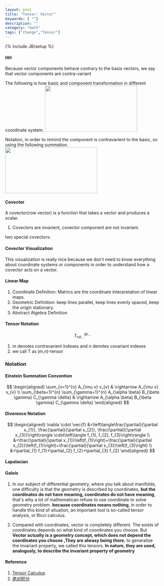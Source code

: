```yaml
---
layout: post
title: "Tensor: Vector"
keywords: [ ""]
description: ""
category: "math"
tags: ["change","Tensor"]
---
```

{% include JB/setup %}


#### HH
Because vector components behave contrary to the basis vectors, we say that 
vector components are contra-variant 

The following is how basic and component transformation in different coordinate
system.
<img src="{{IMAGE_PATH}}/math-change-tensor-vector-compontent.png" height="150"
width="300" />

Notation, in order to remind the component is contravarient to the basic,
so using the following summation.
<img src="{{IMAGE_PATH}}/math-change-tensor-summation1.png" height="150"
width="300" />


#### Covector
A covector(row vector) is a function that takes a vector and produces a scalar.
1. Covectors are invarient, covector component are not invariant.

two special covectors:


#### Covector Visualization
This visualization is really nice because we don't need to know everything about
coordinate systems or components in order to understand how a covector acts on 
a vector.



#### Linear Map
1. Coordinate Definition: Matrics are the coordinate interpretation of linear
   maps.
2. Geometric Definition: keep lines parallel, keep lines evenly spaced, keep the
   origin stationary.
3. Abstract Algebra  Definition


#### Tensor Notation
$$
T_{r s t \dots}^{i j k \ldots}
$$
1. m denotes contravarient indexes and n denotes covariant indexes
2. we call T as (m,n)-tensor


### Notation

#### Einstein Summation Convention
$$
\begin{aligned} \sum_{v=1}^{n} A_{\mu v} v_{v} & \rightarrow A_{\mu v} v_{v} \\
\sum_{\beta=1}^{n} \sum_{\gamma=1}^{n} A_{\alpha \beta} B_{\beta \gamma}
C_{\gamma \delta} & \rightarrow A_{\alpha \beta} B_{\beta \gamma} C_{\gamma
\delta} \end{aligned}
$$




####  Diverence Notation
$$
\begin{aligned} \nabla \cdot \vec{f} &=\left\langle\frac{\partial}{\partial
x_{1}}, \frac{\partial}{\partial x_{2}}, \frac{\partial}{\partial
x_{3}}\right\rangle \cdot\left\langle f_{1}, f_{2}, f_{3}\right\rangle \\
&=\frac{\partial}{\partial x_{1}}\left(f_{1}\right)+\frac{\partial}{\partial
x_{2}}\left(f_{1}\right)+\frac{\partial}{\partial x_{3}}\left(f_{3}\right) \\
&=\partial_{1} f_{1}+\partial_{2} f_{2}+\partial_{3} f_{2} \end{aligned}
$$

#### Lapalacian


#### Galois 
1. In our subject of differential geometry, where you talk about manifolds, one
difficulty is that the geometry is described by coordinates, **but the coordinates
do not have meaning, coordinates do not have meaning**, that's why a lot of
mathematican refuse to use coordinate to solve geometry problem. **because
coordinates means nothing**, in order to handle this kind of situation, an
important tool is so-called tensor analysis, or Ricci calculus.

2. Compared with coordinates, vector is completely different. The exists of
coordinates depends on what kind of coordinates you choose. But **Vector
actually is a geometry concept, which does not depend the coordinates you choose
,They are alwasy being there**, to generalize the invariant property, we called
this tensors. **In nature, they are used, analogusly,  to describe the invariant
property of geometry**


#### Reference
1. [Tensor Calculus](https://en.wikipedia.org/wiki/Tensor_calculus)
2. [绝对积分](https://wenku.baidu.com/view/91fddd26b307e87100f69645.html)

